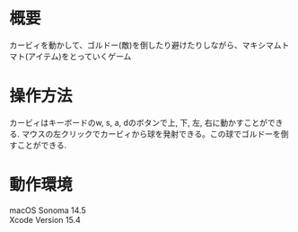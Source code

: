 # 概要
カービィを動かして、ゴルドー(敵)を倒したり避けたりしながら、マキシマムトマト(アイテム)をとっていくゲーム

# 操作方法
カービィはキーボードのw, s, a, dのボタンで上, 下, 左, 右に動かすことができる.
マウスの左クリックでカービィから球を発射できる。この球でゴルドーを倒すことができる.

# 動作環境
macOS Sonoma 14.5 <br>
Xcode Version 15.4
